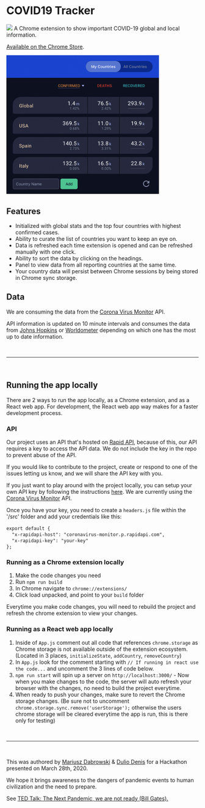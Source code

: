 # COVID19 Tracker
![](art/.png?raw=true)
A Chrome extension to show important COVID-19 global and local information.

[Available on the Chrome Store](https://chrome.google.com/webstore/detail/dccmmkjdbpdlcallijclmjkhmpciajdj/).

<img src="./banner.jpg" width="400">

## Features
- Initialized with global stats and the top four countries with highest confirmed cases.
- Ability to curate the list of countries you want to keep an eye on.
- Data is refreshed each time extension is opened and can be refreshed manually with one click.
- Ability to sort the data by clicking on the headings.
- Panel to view data from all reporting countries at the same time.
- Your country data will persist between Chrome sessions by being stored in Chrome sync storage.


## Data
We are consuming the data from the [Corona Virus Monitor](https://rapidapi.com/astsiatsko/api/coronavirus-monitor?endpoint=apiendpoint_f48abf8b-68b3-4012-97ee-f0cc72cff406) API.

API information is updated on 10 minute intervals and consumes the data from [Johns Hopkins](https://coronavirus.jhu.edu/map.html) or [Worldometer](https://www.worldometers.info/coronavirus/) depending on which one has the most up to date information.

<br>

----

<br>

## Running the app locally

There are 2 ways to run the app locally, as a Chrome extension, and as a React web app. For development, the React web app way makes for a faster development process.


### API

Our project uses an API that's hosted on [Rapid API](https://rapidapi.com/), because of this, our API requires a key to access the API data. We do not include the key in the repo to prevent abuse of the API.

If you would like to contribute to the project, create or respond to one of the issues letting us know, and we will share the API key with you.

If you just want to play around with the project locally, you can setup your own API key by following the instructions [here](https://docs.rapidapi.com/docs/keys). We are currently using the [Corona Virus Monitor](https://rapidapi.com/astsiatsko/api/coronavirus-monitor?endpoint=apiendpoint_f48abf8b-68b3-4012-97ee-f0cc72cff406) API.

Once you have your key, you need to create a `headers.js` file within the '/src' folder and add your credentials like this:

```
export default {
  "x-rapidapi-host": "coronavirus-monitor.p.rapidapi.com",
  "x-rapidapi-key": "your-key"
};
```

### Running as a Chrome extension locally

1. Make the code changes you need
2. Run `npm run build`
3. In Chrome navigate to `chrome://extensions/`
4. Click load unpacked, and point to your `build` folder

Everytime you make code changes, you will need to rebuild the project and refresh the chrome extension to view your changes.

### Running as a React web app locally

1. Inside of `App.js` comment out all code that references `chrome.storage` as Chrome storage is not available outside of the extension ecosystem. (Located in 3 places, `initializeState`, `addCountry`, `removeCountry`)
2. In `App.js` look for the comment starting with `// If running in react use the code...` and uncomment the 3 lines of code below.
3. `npm run start` will spin up a server on `http://localhost:3000/` - Now when you make changes to the code, the server will auto refresh your browser with the changes, no need to build the project everytime.
4. When ready to push your changes, make sure to revert the Chrome storage changes. (Be sure not to uncomment `chrome.storage.sync.remove('userStorage');` otherwise the users chrome storage will be cleared everytime the app is run, this is there only for testing)

<br>

----

<br>

This was authored by [Mariusz Dabrowski](https://github.com/MariuszDabrowski) & [Dulio Denis](https://github.com/duliodenis) for a Hackathon presented on March 28th, 2020.

We hope it brings awareness to the dangers of pandemic events to human civilization and the need to prepare.

See [TED Talk: The Next Pandemic, we are not ready (Bill Gates).](https://www.youtube.com/watch?v=6Af6b_wyiwI)
